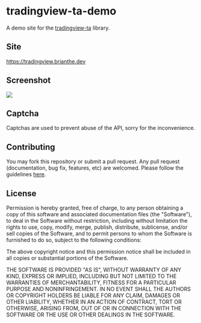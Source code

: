 # tradingview-ta-demo
 A demo site for the [tradingview-ta](https://github.com/brian-the-dev/python-tradingview-ta) library.
 
## Site
https://tradingview.brianthe.dev

## Screenshot
![](https://raw.githubusercontent.com/brian-the-dev/tradingview-ta-demo/main/static/screenshot.png)

## Captcha
Captchas are used to prevent abuse of the API, sorry for the inconvenience.

## Contributing
You may fork this repository or submit a pull request. Any pull request (documentation, bug fix, features, etc) are welcomed. Please follow the guidelines [here](https://github.com/brian-the-dev/python-tradingview-ta/blob/master/CONTRIBUTING.md).

## License
Permission is hereby granted, free of charge, to any person obtaining a copy of this software and associated documentation files (the "Software"), to deal in the Software without restriction, including without limitation the rights to use, copy, modify, merge, publish, distribute, sublicense, and/or sell copies of the Software, and to permit persons to whom the Software is furnished to do so, subject to the following conditions:

The above copyright notice and this permission notice shall be included in all copies or substantial portions of the Software.

THE SOFTWARE IS PROVIDED "AS IS", WITHOUT WARRANTY OF ANY KIND, EXPRESS OR IMPLIED, INCLUDING BUT NOT LIMITED TO THE WARRANTIES OF MERCHANTABILITY, FITNESS FOR A PARTICULAR PURPOSE AND NONINFRINGEMENT. IN NO EVENT SHALL THE AUTHORS OR COPYRIGHT HOLDERS BE LIABLE FOR ANY CLAIM, DAMAGES OR OTHER LIABILITY, WHETHER IN AN ACTION OF CONTRACT, TORT OR OTHERWISE, ARISING FROM, OUT OF OR IN CONNECTION WITH THE SOFTWARE OR THE USE OR OTHER DEALINGS IN THE SOFTWARE.
